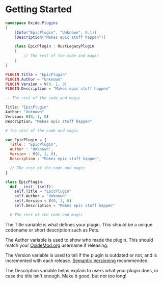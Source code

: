 # Getting Started

``` csharp
namespace Oxide.Plugins
{
    [Info("EpicPlugin", "Unknown", 0.1)]
    [Description("Makes epic stuff happen")]

    class EpicPlugin : RustLegacyPlugin
    {
        // The rest of the code and magic
    }
}
```

``` lua
PLUGIN.Title = "EpicPlugin"
PLUGIN.Author = "Unknown"
PLUGIN.Version = V(0, 1, 0)
PLUGIN.Description = "Makes epic stuff happen"

-- The rest of the code and magic
```

``` coffeescript
Title: "EpicPlugin"
Author: "Unknown"
Version: V(0, 1, 0)
Description: "Makes epic stuff happen"

# The rest of the code and magic
```

``` javascript
var EpicPlugin = {
  Title : "EpicPlugin",
  Author : "Unknown",
  Version : V(0, 1, 0),
  Description : "Makes epic stuff happen",

  // The rest of the code and magic
}
```

``` python
class EpicPlugin:
  def __init__(self):
    self.Title = "EpicPlugin"
    self.Author = "Unknown"
    self.Version = V(0, 1, 0)
    self.Description = "Makes epic stuff happen"

  # The rest of the code and magic
```

The Title variable is what defines your plugin. This should be a unique codename or short description such as Pets.

The Author variable is used to show who made the plugin. This should match your [OxideMod.org](http://oxidemod.org/) username if releasing.

The Version variable is used to tell if the plugin is outdated or not, and is incremented with each release. [Semantic Versioning](http://semver.org/) recommended.

The Description variable helps explain to users what your plugin does, in case the title isn't enough. Make it good, but not too long!
